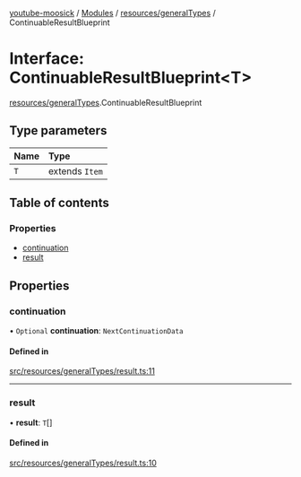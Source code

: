 [youtube-moosick](../README.md) / [Modules](../modules.md) / [resources/generalTypes](../modules/resources_generalTypes.md) / ContinuableResultBlueprint

# Interface: ContinuableResultBlueprint<T\>

[resources/generalTypes](../modules/resources_generalTypes.md).ContinuableResultBlueprint

## Type parameters

| Name | Type |
| :------ | :------ |
| `T` | extends `Item` |

## Table of contents

### Properties

- [continuation](resources_generalTypes.ContinuableResultBlueprint.md#continuation)
- [result](resources_generalTypes.ContinuableResultBlueprint.md#result)

## Properties

### continuation

• `Optional` **continuation**: `NextContinuationData`

#### Defined in

[src/resources/generalTypes/result.ts:11](https://github.com/EvasiveXkiller/youtube-moosick/blob/e3517b6/src/resources/generalTypes/result.ts#L11)

___

### result

• **result**: `T`[]

#### Defined in

[src/resources/generalTypes/result.ts:10](https://github.com/EvasiveXkiller/youtube-moosick/blob/e3517b6/src/resources/generalTypes/result.ts#L10)
